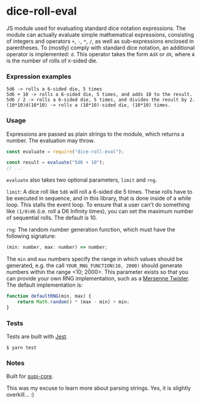# dice-roll-eval

JS module used for evaluating standard dice notation expressions. The module can actually evaluate simple mathematical expressions, consisting of integers and operators `+`, `-`, `*`, `/`, as well as sub-expressions enclosed in parentheses. To (mostly) comply with standard dice notation, an additional operator is implemented: `d`. This operator takes the form `AdX` or `dX`, where `A` is the number of rolls of `X`-sided die.

### Expression examples

```
5d6 -> rolls a 6-sided die, 5 times
5d6 + 10 -> rolls a 6-sided die, 5 times, and adds 10 to the result.
5d6 / 2 -> rolls a 6-sided die, 5 times, and divides the result by 2.
(10*10)d(10*10) -> rolls a (10*10)-sided die, (10*10) times.
```

### Usage

Expressions are passed as plain strings to the module, which returns a number. The evaluation may throw.

```js
const evaluate = require("dice-roll-eval");

const result = evaluate("5d6 + 10");
// ...
```

`evaluate` also takes two optional parameters, `limit` and `rng`. 

`limit`: A dice roll like `5d6` will roll a 6-sided die 5 times. These rolls have to be executed in sequence, and in this library, that is done inside of a while loop. This stalls the event loop. To ensure that a user can't do something like `(1/0)d6` (i.e. roll a D6 Infinity times), you can set the maximum number of sequential rolls. The default is 10.

`rng`: The random number generation function, which must have the following signature:

```js
(min: number, max: number) => number;
```

The `min` and `max` numbers specify the range in which values should be generated, e.g. the call `YOUR_RNG_FUNCTION(10, 2000)` should generate numbers within the range <10; 2000>. This parameter exists so that you can provide your own RNG implementation, such as a [Mersenne Twister](https://en.wikipedia.org/wiki/Mersenne_Twister). The default implementation is:

```js
function defaultRNG(min, max) {
    return Math.random() * (max - min) + min;
}
```

### Tests

Tests are built with [Jest](https://jestjs.io/).

```
$ yarn test
```

### Notes

Built for [supi-core](https://github.com/Supinic/supi-core).

This was my excuse to learn more about parsing strings. Yes, it is slightly overkill... :)